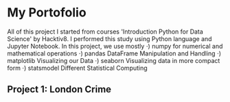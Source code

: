 # My Portofolio
All of this project I started from courses 'Introduction Python for Data Science' by Hacktiv8. I performed this study using Python language and Jupyter Notebook.
In this project, we use mostly
⋅) numpy for numerical and mathematical operations
⋅) pandas DataFrame Manipulation and Handling
⋅) matplotlib Visualizing our Data
⋅) seaborn Visualizing data in more compact form
⋅) statsmodel Different Statistical Computing


## Project 1: London Crime
